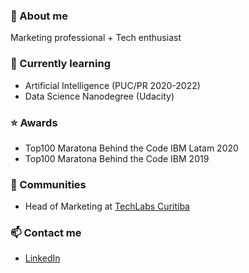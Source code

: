 ### 💬 About me       
Marketing professional + Tech enthusiast         
    

    
### 🧐 Currently learning    

- Artificial Intelligence (PUC/PR 2020-2022)  
- Data Science Nanodegree (Udacity)  


### ⭐ Awards    

- Top100 Maratona Behind the Code IBM Latam 2020
- Top100 Maratona Behind the Code IBM 2019 
    

### 👯 Communities    

- Head of Marketing at [TechLabs Curitiba](https://techlabs.org)    
   

### 📫 Contact me
- [LinkedIn](https://in.linkedin.com/in/priscillapreks)

<!--
**priscillapreks/priscillapreks** is a ✨ _special_ ✨ repository because its `README.md` (this file) appears on your GitHub profile.




- 🌱 Currently learning: Python / Machine Learning / Artificial Intelligence
- 👯 I’m looking to collaborate on ...
- 🤔 I’m looking for help with ...
- 💬 Ask me about ...
- : ...
- 😄 Pronouns: ...
- ⚡ Fun fact: ...
-->
